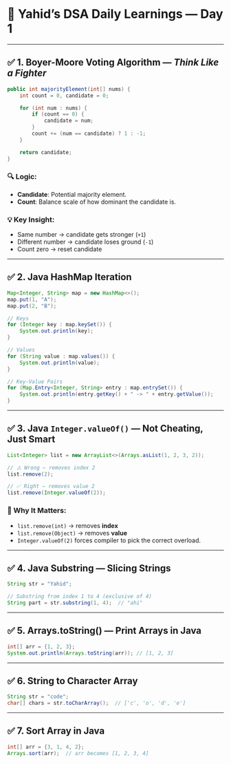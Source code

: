 
# 📘 Yahid’s DSA Daily Learnings — Day 1

---

## ✅ 1. **Boyer-Moore Voting Algorithm** — *Think Like a Fighter*

```java
public int majorityElement(int[] nums) {
    int count = 0, candidate = 0;

    for (int num : nums) {
        if (count == 0) {
            candidate = num;
        }
        count += (num == candidate) ? 1 : -1;
    }

    return candidate;
}
```

### 🔍 Logic:
- **Candidate**: Potential majority element.
- **Count**: Balance scale of how dominant the candidate is.

### 💡 Key Insight:
- Same number → candidate gets stronger (`+1`)
- Different number → candidate loses ground (`-1`)
- Count zero → reset candidate

---

## ✅ 2. **Java HashMap Iteration**

```java
Map<Integer, String> map = new HashMap<>();
map.put(1, "A");
map.put(2, "B");

// Keys
for (Integer key : map.keySet()) {
    System.out.println(key);
}

// Values
for (String value : map.values()) {
    System.out.println(value);
}

// Key-Value Pairs
for (Map.Entry<Integer, String> entry : map.entrySet()) {
    System.out.println(entry.getKey() + " -> " + entry.getValue());
}
```

---

## ✅ 3. **Java `Integer.valueOf()` — Not Cheating, Just Smart**

```java
List<Integer> list = new ArrayList<>(Arrays.asList(1, 2, 3, 2));

// ⚠️ Wrong — removes index 2
list.remove(2); 

// ✅ Right — removes value 2
list.remove(Integer.valueOf(2)); 
```

### 🔹 Why It Matters:
- `list.remove(int)` → removes **index**
- `list.remove(Object)` → removes **value**
- `Integer.valueOf(2)` forces compiler to pick the correct overload.

---

## ✅ 4. **Java Substring — Slicing Strings**

```java
String str = "Yahid";

// Substring from index 1 to 4 (exclusive of 4)
String part = str.substring(1, 4);  // "ahi"
```

---

## ✅ 5. **Arrays.toString() — Print Arrays in Java**

```java
int[] arr = {1, 2, 3};
System.out.println(Arrays.toString(arr)); // [1, 2, 3]
```

---

## ✅ 6. **String to Character Array**

```java
String str = "code";
char[] chars = str.toCharArray();  // ['c', 'o', 'd', 'e']
```

---

## ✅ 7. **Sort Array in Java**

```java
int[] arr = {3, 1, 4, 2};
Arrays.sort(arr);  // arr becomes [1, 2, 3, 4]
```
